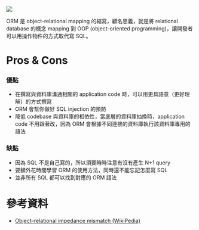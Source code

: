 ![](<https://raw.githubusercontent.com/bingyangchen/KM-software/master/img/orm.png>)

ORM 是 object-relational mapping 的縮寫，顧名思義，就是將 relational database 的概念 mapping 到 OOP (object-oriented programming)，讓開發者可以用操作物件的方式取代寫 SQL。

# Pros & Cons

### 優點

- 在撰寫與資料庫溝通相關的 application code 時，可以用更具語意（更好理解）的方式撰寫
- ORM 會幫你做好 SQL injection 的預防
- 降低 codebase 與資料庫的相依性，當底層的資料庫抽換時，application code 不用跟著改，因為 ORM 會根據不同連接的資料庫執行該資料庫專用的語法

### 缺點

- 因為 SQL 不是自己寫的，所以須要時時注意有沒有產生 N+1 query
- 要額外花時間學習 ORM 的使用方法，同時還不能忘記怎麼寫 SQL
- 並非所有 SQL 都可以找到對應的 ORM 語法

# 參考資料

- [Object–relational impedance mismatch (WikiPedia)](https://en.wikipedia.org/wiki/Object%E2%80%93relational_impedance_mismatch)
